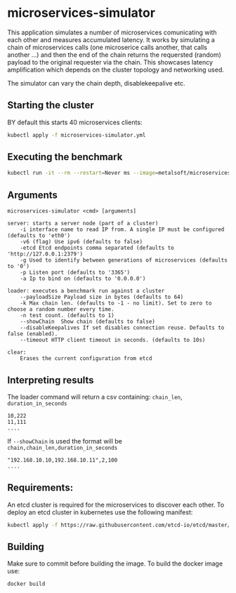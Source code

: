 # microservices-simulator


This application simulates a number of microservices comunicating with each other and measures accumulated latency.
It works by simulating a chain of microservices calls (one microserice calls another, that calls another ...) and then the end of the chain returns the requersted (random) payload to the original requester via the chain. This showcases latency amplification which depends on the cluster topology and networking used.

The simulator can vary the chain depth, disablekeepalive etc.

## Starting the cluster
BY default this starts 40 microservices clients:
```bash
kubectl apply -f microservices-simulator.yml
```


## Executing the benchmark
```bash
kubectl run -it --rm --restart=Never ms --image=metalsoft/microservices-simulator --command microservices-simulator -- -etcd http://etcd-client:2379  -k 0 -n 1000 -payloadSize 64 loader > results.csv
```

## Arguments
```
microservices-simulator <cmd> [arguments]

server: starts a server node (part of a cluster)
	-i interface name to read IP from. A single IP must be configured (defaults to 'eth0')
	-v6 (flag) Use ipv6 (defaults to false)
	-etcd Etcd endpoints comma separated (defaults to 'http://127.0.0.1:2379')
	-g Used to identify between generations of microservices (defaults to '0')
	-p Listen port (defaults to '3365')
	-a Ip to bind on (defaults to '0.0.0.0') 

loader: executes a benchmark run against a cluster
	--payloadSize Payload size in bytes (defaults to 64)
	-k Max chain len. (defaults to -1 - no limit). Set to zero to choose a random number every time.	
	-n test count. (defaults to 1)	
	--showChain  Show chain (defaults to false)
	--disableKeepalives If set disables connection reuse. Defaults to false (enabled).	
	--timeout HTTP client timeout in seconds. (defaults to 10s)	

clear:
	Erases the current configuration from etcd
```


## Interpreting results
The loader command will return a csv containing:
`chain_len`, `duration_in_seconds`

```
10,222
11,111
....
```

If `--showChain` is used the format will be `chain,chain_len,duration_in_seconds`
```
"192.168.10.10,192.168.10.11",2,100 
....
```


## Requirements:

An etcd cluster is required for the microservices to discover each other. 
To deploy an etcd cluster in kubernetes use the following manifest:

```bash
kubectl apply -f https://raw.githubusercontent.com/etcd-io/etcd/master/hack/kubernetes-deploy/etcd.yml
```


## Building
Make sure to commit before building the image.  To build the docker image use:
```
docker build
```

